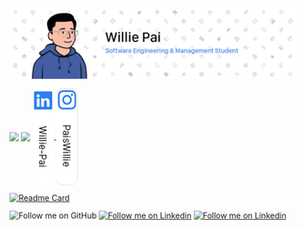 [![Header](/Assets/Images/Header.png "Header")](https://www.linkedin.com/in/willie-pai/)

<!-- Add an href="<link>" to make image clickable -->
<a>
    <!-- Currently hiding PRs from statistics -->
    <img align="center" src="https://github-readme-stats.vercel.app/api?username=PaisWillie&count_private=true&show_icons=true&hide=prs&border_radius=7&hide_rank=true&include_all_commits=truehide_border=true" />
</a>

<a>
    <!-- Currently hiding Turing from statistics -->
    <img align="center" src="https://github-readme-stats.vercel.app/api/top-langs/?username=PaisWillie&hide=Turing&layout=compact&border_radius=7&langs_count=6" />

<a href="https://www.linkedin.com/in/willie-pai/">
    <img align="center" src="Assets/Social Media/Linkedin.png" />
</a>

<a href="https://www.instagram.com/paiswillie/">
    <img align="center" src="Assets/Social Media/Instagram.png" />
</a>

[![Readme Card](https://github-readme-stats.vercel.app/api/pin/?username=anuraghazra&repo=github-readme-stats)](https://github.com/anuraghazra/github-readme-stats)

![Follow me on GitHub](https://img.shields.io/github/followers/PaisWillie?label=Followers&logoColor=blue&style=social)
[![Follow me on Linkedin](https://img.shields.io/badge/LinkedIn-Profile-informational?style=social&logo=linkedin&logoColor=blue)](https://www.linkedin.com/in/willie-pai/)
[![Follow me on Linkedin](https://img.shields.io/badge/Instagram-Profile-informational?style=social&logo=instagram&logoColor=blue)](https://www.instagram.com/paiswillie/)